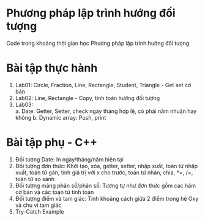 # Phương pháp lập trình hướng đối tượng
Code trong khoảng thời gian học Phương pháp lập trình hướng đối tượng

# Bài tập thực hành
1.  Lab01: Circle, Fraction, Line, Rectangle, Student, Triangle - Get set cơ bản
2.  Lab02: Line, Rectangle - Copy, tính toán hướng đối tượng
3.  Lab03:  
a.  Date: Getter, Setter, check ngày tháng hợp lệ, có phải năm nhuận hay không
b.  Dynamic array: Push, print
# Bài tập phụ - C++
1.  Đối tượng Date: In ngày/tháng/năm hiện tại
2.  Đối tượng đơn thức: Khởi tạo, xóa, getter, setter, nhập xuất, toán tử nhập xuất, toán tử gán, tính giá trị với x cho trước, toán tử nhân, chia, *=, /=, toán tử so sánh
3.  Đối tượng mảng phân số/phân số: Tương tự như đơn thức gồm các hàm cơ bản và các toán tử tính toán
4.  Đối tượng điểm và tam giác: Tính khoảng cách giữa 2 điểm trong hệ Oxy và chu vi tam giác
5.  Try-Catch Example
